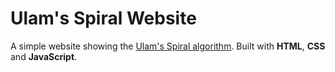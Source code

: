# Ulam's Spiral Website
A simple website showing the [Ulam's Spiral algorithm](https://en.wikipedia.org/wiki/Ulam_spiral). Built with **HTML**, **CSS** and **JavaScript**.
